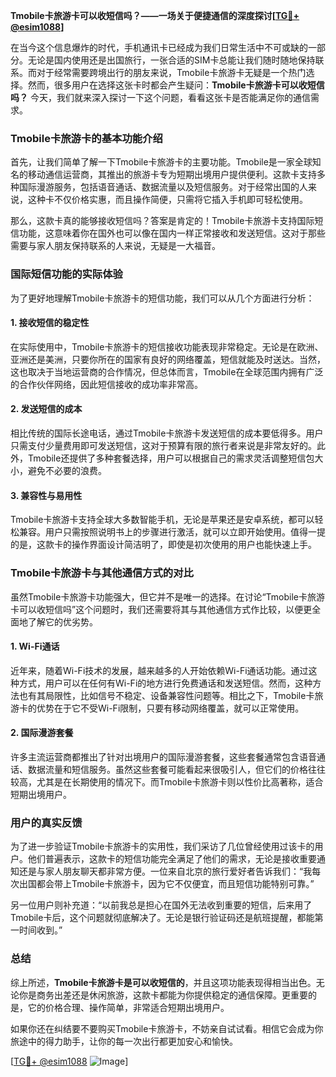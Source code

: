 **Tmobile卡旅游卡可以收短信吗？——一场关于便捷通信的深度探讨[[TG💪+ @esim1088](https://t.me/s/esim1088)]**

在当今这个信息爆炸的时代，手机通讯卡已经成为我们日常生活中不可或缺的一部分。无论是国内使用还是出国旅行，一张合适的SIM卡总能让我们随时随地保持联系。而对于经常需要跨境出行的朋友来说，Tmobile卡旅游卡无疑是一个热门选择。然而，很多用户在选择这张卡时都会产生疑问：**Tmobile卡旅游卡可以收短信吗？** 今天，我们就来深入探讨一下这个问题，看看这张卡是否能满足你的通信需求。

### Tmobile卡旅游卡的基本功能介绍

首先，让我们简单了解一下Tmobile卡旅游卡的主要功能。Tmobile是一家全球知名的移动通信运营商，其推出的旅游卡专为短期出境用户提供便利。这款卡支持多种国际漫游服务，包括语音通话、数据流量以及短信服务。对于经常出国的人来说，这种卡不仅价格实惠，而且操作简便，只需将它插入手机即可轻松使用。

那么，这款卡真的能够接收短信吗？答案是肯定的！Tmobile卡旅游卡支持国际短信功能，这意味着你在国外也可以像在国内一样正常接收和发送短信。这对于那些需要与家人朋友保持联系的人来说，无疑是一大福音。

### 国际短信功能的实际体验

为了更好地理解Tmobile卡旅游卡的短信功能，我们可以从几个方面进行分析：

#### 1. 接收短信的稳定性

在实际使用中，Tmobile卡旅游卡的短信接收功能表现非常稳定。无论是在欧洲、亚洲还是美洲，只要你所在的国家有良好的网络覆盖，短信就能及时送达。当然，这也取决于当地运营商的合作情况，但总体而言，Tmobile在全球范围内拥有广泛的合作伙伴网络，因此短信接收的成功率非常高。

#### 2. 发送短信的成本

相比传统的国际长途电话，通过Tmobile卡旅游卡发送短信的成本要低得多。用户只需支付少量费用即可发送短信，这对于预算有限的旅行者来说是非常友好的。此外，Tmobile还提供了多种套餐选择，用户可以根据自己的需求灵活调整短信包大小，避免不必要的浪费。

#### 3. 兼容性与易用性

Tmobile卡旅游卡支持全球大多数智能手机，无论是苹果还是安卓系统，都可以轻松兼容。用户只需按照说明书上的步骤进行激活，就可以立即开始使用。值得一提的是，这款卡的操作界面设计简洁明了，即使是初次使用的用户也能快速上手。

### Tmobile卡旅游卡与其他通信方式的对比

虽然Tmobile卡旅游卡功能强大，但它并不是唯一的选择。在讨论“Tmobile卡旅游卡可以收短信吗”这个问题时，我们还需要将其与其他通信方式作比较，以便更全面地了解它的优劣势。

#### 1. Wi-Fi通话

近年来，随着Wi-Fi技术的发展，越来越多的人开始依赖Wi-Fi通话功能。通过这种方式，用户可以在任何有Wi-Fi的地方进行免费通话和发送短信。然而，这种方法也有其局限性，比如信号不稳定、设备兼容性问题等。相比之下，Tmobile卡旅游卡的优势在于它不受Wi-Fi限制，只要有移动网络覆盖，就可以正常使用。

#### 2. 国际漫游套餐

许多主流运营商都推出了针对出境用户的国际漫游套餐，这些套餐通常包含语音通话、数据流量和短信服务。虽然这些套餐可能看起来很吸引人，但它们的价格往往较高，尤其是在长期使用的情况下。而Tmobile卡旅游卡则以性价比高著称，适合短期出境用户。

### 用户的真实反馈

为了进一步验证Tmobile卡旅游卡的实用性，我们采访了几位曾经使用过该卡的用户。他们普遍表示，这款卡的短信功能完全满足了他们的需求，无论是接收重要通知还是与家人朋友聊天都非常方便。一位来自北京的旅行爱好者告诉我们：“我每次出国都会带上Tmobile卡旅游卡，因为它不仅便宜，而且短信功能特别可靠。”

另一位用户则补充道：“以前我总是担心在国外无法收到重要的短信，后来用了Tmobile卡后，这个问题就彻底解决了。无论是银行验证码还是航班提醒，都能第一时间收到。”

### 总结

综上所述，**Tmobile卡旅游卡是可以收短信的**，并且这项功能表现得相当出色。无论你是商务出差还是休闲旅游，这款卡都能为你提供稳定的通信保障。更重要的是，它的价格合理、操作简单，非常适合短期出境用户。

如果你还在纠结要不要购买Tmobile卡旅游卡，不妨亲自试试看。相信它会成为你旅途中的得力助手，让你的每一次出行都更加安心和愉快。

[[TG💪+ @esim1088](https://t.me/s/esim1088) ![Image](https://i.postimg.cc/4NQfJmqS/Snipaste-2025-05-13-00-14-12.png)]
